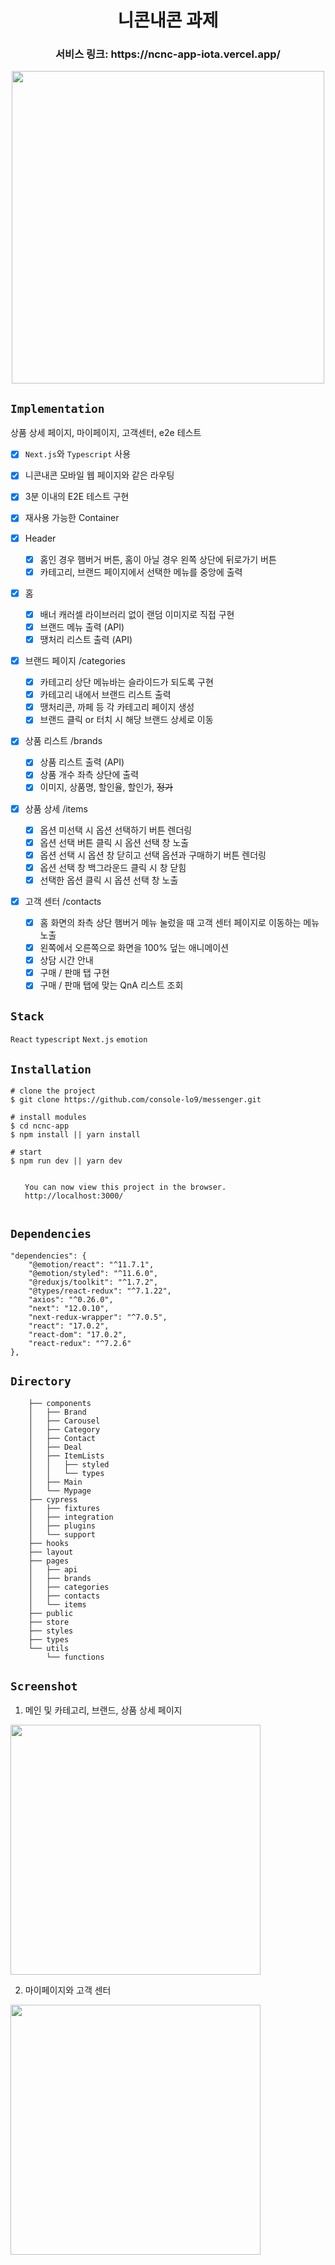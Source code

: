 <h1 align="center"> 니콘내콘 과제 </h1>

<h3 align="center"> 서비스 링크: https://ncnc-app-iota.vercel.app/ </h3>

<p align="center"><img width="500" src="https://bit.ly/3HUSY9s" /></p>

## `Implementation`

상품 상세 페이지, 마이페이지, 고객센터, e2e 테스트

-   [x] `Next.js`와 `Typescript` 사용
-   [x] 니콘내콘 모바일 웹 페이지와 같은 라우팅
-   [x] 3분 이내의 E2E 테스트 구현
-   [x] 재사용 가능한 Container

-   [x] Header

    -   [x] 홈인 경우 햄버거 버튼, 홈이 아닐 경우 왼쪽 상단에 뒤로가기 버튼
    -   [x] 카테고리, 브랜드 페이지에서 선택한 메뉴를 중앙에 출력

-   [x] 홈

    -   [x] 배너 캐러셀 라이브러리 없이 랜덤 이미지로 직접 구현
    -   [x] 브랜드 메뉴 출력 (API)
    -   [x] 땡처리 리스트 출력 (API)

-   [x] 브랜드 페이지 /categories

    -   [x] 카테고리 상단 메뉴바는 슬라이드가 되도록 구현
    -   [x] 카테고리 내에서 브랜드 리스트 출력
    -   [x] 땡처리콘, 까페 등 각 카테고리 페이지 생성
    -   [x] 브랜드 클릭 or 터치 시 해당 브랜드 상세로 이동

-   [x] 상품 리스트 /brands

    -   [x] 상품 리스트 출력 (API)
    -   [x] 상품 개수 좌측 상단에 출력
    -   [x] 이미지, 상품명, 할인율, 할인가, ~~정가~~

-   [x] 상품 상세 /items

    -   [x] 옵션 미선택 시 옵션 선택하기 버튼 렌더링
    -   [x] 옵션 선택 버튼 클릭 시 옵션 선택 창 노출
    -   [x] 옵션 선택 시 옵션 창 닫히고 선택 옵션과 구매하기 버튼 렌더링
    -   [x] 옵션 선택 창 백그라운드 클릭 시 창 닫힘
    -   [x] 선택한 옵션 클릭 시 옵션 선택 창 노출

-   [x] 고객 센터 /contacts
    -   [x] 홈 화면의 좌측 상단 햄버거 메뉴 눌렀을 때 고객 센터 페이지로 이동하는 메뉴 노출
    -   [x] 왼쪽에서 오른쪽으로 화면을 100% 덮는 애니메이션
    -   [x] 상담 시간 안내
    -   [x] 구매 / 판매 탭 구현
    -   [x] 구매 / 판매 탭에 맞는 QnA 리스트 조회

## `Stack`

`React` `typescript` `Next.js` `emotion`

## `Installation`

```
# clone the project
$ git clone https://github.com/console-lo9/messenger.git

# install modules
$ cd ncnc-app
$ npm install || yarn install

# start
$ npm run dev || yarn dev

⠀
⠀  You can now view this project in the browser.
⠀  http://localhost:3000/
⠀
```

## `Dependencies`

```
"dependencies": {
    "@emotion/react": "^11.7.1",
    "@emotion/styled": "^11.6.0",
    "@reduxjs/toolkit": "^1.7.2",
    "@types/react-redux": "^7.1.22",
    "axios": "^0.26.0",
    "next": "12.0.10",
    "next-redux-wrapper": "^7.0.5",
    "react": "17.0.2",
    "react-dom": "17.0.2",
    "react-redux": "^7.2.6"
},
```

## `Directory`

        ├── components
        │   ├── Brand
        │   ├── Carousel
        │   ├── Category
        │   ├── Contact
        │   ├── Deal
        │   ├── ItemLists
        │   │   ├── styled
        │   │   └── types
        │   ├── Main
        │   └── Mypage
        ├── cypress
        │   ├── fixtures
        │   ├── integration
        │   ├── plugins
        │   └── support
        ├── hooks
        ├── layout
        ├── pages
        │   ├── api
        │   ├── brands
        │   ├── categories
        │   ├── contacts
        │   └── items
        ├── public
        ├── store
        ├── styles
        ├── types
        └── utils
            └── functions

## `Screenshot`

1. 메인 및 카테고리, 브랜드, 상품 상세 페이지

<img width="400" src="https://user-images.githubusercontent.com/28384562/154145083-d5024c30-dbec-4626-a3c1-22a14b8ef00a.gif" />

2. 마이페이지와 고객 센터

<img width="400" src="https://user-images.githubusercontent.com/28384562/154145176-07ec7cde-020b-4139-9335-65d47a4664e8.gif" />
